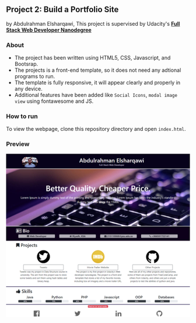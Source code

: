 ## Project 2: Build a Portfolio Site
by Abdulrahman Elsharqawi, This project is supervised by Udacity's **[Full Stack Web Developer Nanodegree](https://www.udacity.com/course/nd004)**

### About
- The project has been written using HTML5, CSS, Javascript, and Bootsrap.
- The projects is a front-end template, so it does not need any adtional programs to run.
- The template is fully responsive, it will appear clearly and properly in any device.
- Additional features have been added like `Social Icons`, `modal image view` using fontawesome and JS.
### How to run
To view the webpage, clone this repository directory <i class="icon-folder-open"></i> and open <i class="icon-file"></i> `index.html`.
### Preview
![Build a Portfolio Site Preview](preview.png?raw=true "Portfolio Site")
